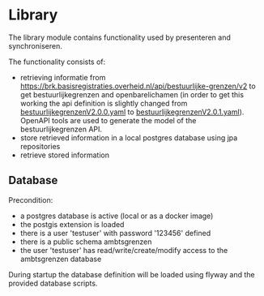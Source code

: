# Library

The library module contains functionality used by presenteren and synchroniseren.

The functionality consists of:

- retrieving informatie from https://brk.basisregistraties.overheid.nl/api/bestuurlijke-grenzen/v2 to get
  bestuurlijkegrenzen and openbarelichamen (in order to get this working the api definition is slightly changed from
  [bestuurlijkegrenzenV2.0.0.yaml](bestuurlijkegrenzenV2.0.0.yaml) to [bestuurlijkegrenzenV2.0.1.yaml](bestuurlijkegrenzenV2.0.1.yaml)). OpenAPI tools are used to generate the model of
  the bestuurlijkegrenzen API.
- store retrieved information in a local postgres database using jpa repositories
- retrieve stored information

## Database

Precondition:

- a postgres database is active (local or as a docker image)
- the postgis extension is loaded
- there is a user 'testuser' with password '123456' defined
- there is a public schema ambtsgrenzen
- the user 'testuser' has read/write/create/modify access to the ambtsgrenzen database

During startup the database definition will be loaded using flyway and the provided database scripts.
